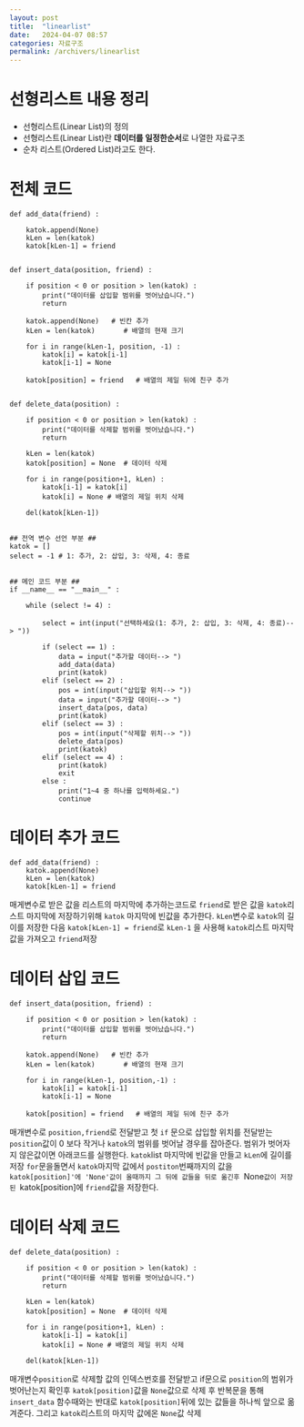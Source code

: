 ```yaml
---
layout: post
title:  "linearlist"
date:   2024-04-07 08:57
categories: 자료구조
permalink: /archivers/linearlist
---
```


<h1> 선형리스트 내용 정리</h1>

- 선형리스트(Linear List)의 정의
- 선형리스트(Linear List)란 **데이터를 일정한순서**로 나열한 자료구조
- 순차 리스트(Ordered List)라고도 한다.

# 전체 코드
```
def add_data(friend) :
    
	katok.append(None)
	kLen = len(katok)
	katok[kLen-1] = friend


def insert_data(position, friend) :    
    
	if position < 0 or position > len(katok) :
		print("데이터를 삽입할 범위를 벗어났습니다.")
		return
    
	katok.append(None)   # 빈칸 추가
	kLen = len(katok)       # 배열의 현재 크기

	for i in range(kLen-1, position, -1) :
		katok[i] = katok[i-1]
		katok[i-1] = None 

	katok[position] = friend   # 배열의 제일 뒤에 친구 추가


def delete_data(position) :  
    
	if position < 0 or position > len(katok) :
		print("데이터를 삭제할 범위를 벗어났습니다.")
		return

	kLen = len(katok)
	katok[position] = None	# 데이터 삭제
    
	for i in range(position+1, kLen) :
		katok[i-1] = katok[i]
		katok[i] = None	# 배열의 제일 위치 삭제

	del(katok[kLen-1])
    

## 전역 변수 선언 부분 ## 
katok = []
select = -1	# 1: 추가, 2: 삽입, 3: 삭제, 4: 종료


## 메인 코드 부분 ## 
if __name__ == "__main__" :
    
	while (select != 4) :

		select = int(input("선택하세요(1: 추가, 2: 삽입, 3: 삭제, 4: 종료)--> "))

		if (select == 1) :
			data = input("추가할 데이터--> ")
			add_data(data)
			print(katok)
		elif (select == 2) :
			pos = int(input("삽입할 위치--> "))
			data = input("추가할 데이터--> ")
			insert_data(pos, data)
			print(katok)
		elif (select == 3) :
			pos = int(input("삭제할 위치--> "))
			delete_data(pos)
			print(katok)
		elif (select == 4) :
			print(katok)
			exit
		else :
			print("1~4 중 하나를 입력하세요.")
			continue
```
# 데이터 추가 코드
```
def add_data(friend) :
	katok.append(None)
	kLen = len(katok)
	katok[kLen-1] = friend
```
매게변수로 받은 값을 리스트의 마지막에 추가하는코드로
`friend`로 받은 값을 `katok`리스트 마지막에 저장하기위해
`katok` 마지막에 빈값을 추가한다.
`kLen`변수로 `katok`의 길이를 저장한 다음
`katok[kLen-1] = friend`로 `kLen-1` 을 사용해 
`katok`리스트 마지막값을 가져오고 `friend`저장

# 데이터 삽입 코드
```
def insert_data(position, friend) :    
    
	if position < 0 or position > len(katok) :
		print("데이터를 삽입할 범위를 벗어났습니다.")
		return
    
	katok.append(None)   # 빈칸 추가
	kLen = len(katok)       # 배열의 현재 크기

	for i in range(kLen-1, position,-1) :
		katok[i] = katok[i-1]
		katok[i-1] = None 

	katok[position] = friend   # 배열의 제일 뒤에 친구 추가
```
매개변수로 `position,friend`로 전달받고
첫 `if` 문으로 삽입할 위치를 전달받는 `position`값이
0 보다 작거나 `katok`의 범위를 벗어날 경우를 잡아준다.
범위가 벗어자지 않은값이면 아래코드를 실행한다.
`katok`list 마지막에 빈값을 만들고 `kLen`에 길이를 저장
`for`문을돌면서 `katok`마지막 값에서 `postiton`번째까지의 값을
`katok[position]'에 'None'값이 올때까지 그 뒤에 값들을 뒤로 옮긴후
`None`값이 저장된 `katok[position]에 `friend`값을 저장한다.
# 데이터 삭제 코드
```
def delete_data(position) :  
    
	if position < 0 or position > len(katok) :
		print("데이터를 삭제할 범위를 벗어났습니다.")
		return

	kLen = len(katok)
	katok[position] = None	# 데이터 삭제
    
	for i in range(position+1, kLen) :
		katok[i-1] = katok[i]
		katok[i] = None	# 배열의 제일 위치 삭제

	del(katok[kLen-1])
```
매개변수`position`로 삭제할 값의 인덱스번호를 전달받고
if문으로 `position`의 범위가 벗어난는지 확인후 
`katok[position]`값을 `None`값으로 삭제 후 반복문을 통해
`insert_data` 함수때와는 반대로 `katok[position]`뒤에 있는 값들을
하나씩 앞으로 옮겨준다. 그리고 `katok`리스트의 마지막 값에온 `None`값 삭제
